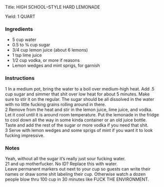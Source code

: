 <!DOCTYPE HTML PUBLIC "-//W3C//DTD HTML 4.0 Transitional//EN">
<html>
  <head>
  <title>HIGH SCHOOL–STYLE HARD LEMONADE</title><link rel='stylesheet' href='style.css' type='text/css'><meta http-equiv="Content-Style-Stype" content="text/css">
     <meta http-equiv="Content-Type" content="text/html;charset=utf-8">
     </head><body><div class="recipe" itemscope itemtype="http://schema.org/Recipe"><div class='header'><p class="title"><span class="label">Title:</span> <span itemprop="name">HIGH SCHOOL–STYLE HARD LEMONADE</span></p>
<p class="yields"><span class="label">Yield:</span> <span itemprop="recipeYield">1 QUART</span></p>
</div><div class="ing"><h3>Ingredients</h3><ul class="ing"><li class="ing" itemprop="ingredients">5 cup water </li>
<li class="ing" itemprop="ingredients">0.5 to ¾ cup sugar </li>
<li class="ing" itemprop="ingredients">3/4 cup lemon juice (about 6 lemons) </li>
<li class="ing" itemprop="ingredients">1 tsp lime juice </li>
<li class="ing" itemprop="ingredients">1/2 cup vodka, or more if reasons </li>
<li class="ing" itemprop="ingredients">Lemon wedges and mint sprigs, for garnish </li>
</ul>
</div>
<div class="instructions"><h3 class="Instructions">Instructions</h3><div itemprop="recipeInstructions"><p>1 In a medium pot, bring the water to a boil over medium-high heat. Add .5 cup sugar and simmer that shit over low heat for about 5 minutes. Make sure to stir it on the regular. The sugar should be all dissolved in the water with no little fucking grains rolling around in there.<br>2 Remove from the heat and stir in the lemon juice, lime juice, and vodka. Let it cool until it is around room temperature. Put the lemonade in the fridge to cool down all the way in some kinda container or an old juice bottle. Taste and add the rest of the sugar or more vodka if you need that shit.<br>3 Serve with lemon wedges and some sprigs of mint if you want it to look fucking impressive.</p></div></div><div class="modifications"><h3 class="Notes">Notes</h3><p>Yeah, without all the sugar it’s really just sour fucking water.<br> 21 and up motherfucker. No ID? Replace this with water.<br>Leave permanent markers out next to your cup so guests can write their names or draw some shit labeling their cup. Otherwise watch a dozen people blow thru 100 cup in 30 minutes like FUCK THE ENVIRONMENT.</p></div></div>

</body>
</html>